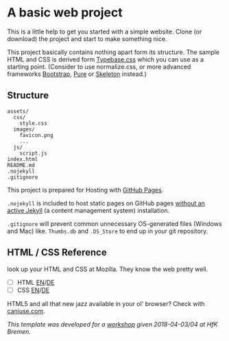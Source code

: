 # A basic web project

This is a little help to get you started with a simple website. Clone (or download) the project and start to make something nice.

This project basically contains nothing apart form its structure. The sample HTML and CSS is derived form [Typebase.css](http://devinhunt.github.io/typebase.css) which you can use as a starting point. (Consider to use normalize.css, or more advanced frameworks [Bootstrap](https://getbootstrap.com/), [Pure](https://purecss.io/) or [Skeleton](http://getskeleton.com/) instead.)

## Structure

```
assets/
  css/
    style.css
  images/
    favicon.png
    ...
  js/
    script.js
index.html
README.md
.nojekyll
.gitignore
```

This project is prepared for Hosting with [GitHub Pages](https://help.github.com/categories/github-pages-basics/).

`.nojekyll` is included to host static pages on GitHub pages [without an active Jekyll](https://blog.github.com/2009-12-29-bypassing-jekyll-on-github-pages/) (a content management system) installation.

`.gitignore` will prevent common unnecessary OS-generated files (Windows and Mac) like. `Thumbs.db` and `.DS_Store` to end up in your git repository.

## HTML / CSS Reference

look up your HTML and CSS at Mozilla. They know the web pretty well.

- [ ] HTML [EN](https://developer.mozilla.org/en-US/docs/Web/HTML)/[DE](https://developer.mozilla.org/de/docs/Web/HTML)
- [ ] CSS [EN](https://developer.mozilla.org/en-US/docs/Web/CSS)/[DE](https://developer.mozilla.org/de/docs/Web/CSS)

HTML5 and all that new jazz available in your ol' browser? Check with [caniuse.com](https://caniuse.com/).

*This template was developed for a [workshop](http://jelkoarnds.com/2018/04/03/coding-for-the-web) given 2018-04-03/04 at HfK Bremen.*
